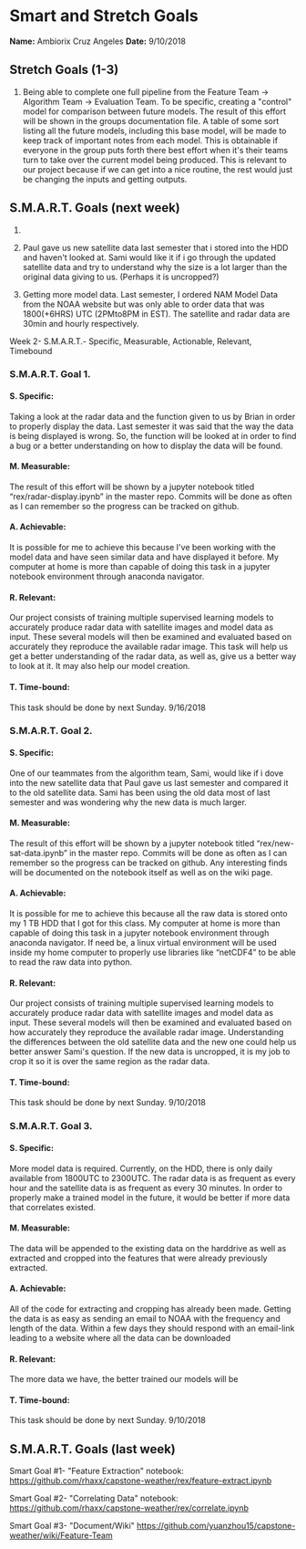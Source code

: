 # Smart and Stretch Goals

**Name:** Ambiorix Cruz Angeles
**Date:** 9/10/2018

## Stretch Goals (1-3)

1. Being able to complete one full pipeline from the Feature Team -> Algorithm Team -> Evaluation Team. To be specific, creating a "control" model for comparison between future models. The result of this effort will be shown in the groups documentation file. A table of some sort listing all the future models, including this base model, will be made to keep track of important notes from each model. This is obtainable if everyone in the group puts forth there best effort when it's their teams turn to take over the current model being produced. This is relevant to our project because if we can get into a nice routine, the rest would just be changing the inputs and getting outputs.

## S.M.A.R.T. Goals (next week)

1. 

2. Paul gave us new satellite data last semester that i stored into the HDD and haven't looked at. Sami would like it if i go through the updated satellite data and try to understand why the size is a lot larger than the original data giving to us. (Perhaps it is uncropped?)

3. Getting more model data. Last semester, I ordered NAM Model Data from the NOAA website but was only able to order data that was 1800(+6HRS) UTC (2PMto8PM in EST). The satellite and radar data are 30min and hourly respectively.

Week 2- S.M.A.R.T.- Specific, Measurable, Actionable, Relevant, Timebound

### S.M.A.R.T. Goal 1.

#### S. Specific:
Taking a look at the radar data and the function given to us by Brian in order to properly display the data. Last semester it was said that the way the data is being displayed is wrong. So, the function will be looked at in order to find a bug or a better understanding on how to display the data will be found.

#### M. Measurable: 
The result of this effort will be shown by a jupyter notebook titled “rex/radar-display.ipynb” in the master repo. Commits will be done as often as I can remember so the progress can be tracked on github. 

#### A. Achievable:
It is possible for me to achieve this because I've been working with the model data and have seen similar data and have displayed it before. My computer at home is more than capable of doing this task in a jupyter notebook environment through anaconda navigator.

#### R. Relevant:
Our project consists of training multiple supervised learning models to accurately produce radar data with satellite images and model data as input. These several models will then be examined and evaluated based on accurately they reproduce the available radar image. This task will help us get a better understanding of the radar data, as well as, give us a better way to look at it. It may also help our model creation.

#### T. Time-bound:
This task should be done by next Sunday. 9/16/2018

### S.M.A.R.T. Goal 2.

#### S. Specific:
One of our teammates from the algorithm team, Sami, would like if i dove into the new satellite data that Paul gave us last semester and compared it to the old satellite data. Sami has been using the old data most of last semester and was wondering why the new data is much larger.

#### M. Measurable:
The result of this effort will be shown by a jupyter notebook titled “rex/new-sat-data.ipynb” in the master repo. Commits will be done as often as I can remember so the progress can be tracked on github. Any interesting finds will be documented on the notebook itself as well as on the wiki page.

#### A. Achievable:
It is possible for me to achieve this because all the raw data is stored onto my 1 TB HDD that I got for this class. My computer at home is more than capable of doing this task in a jupyter notebook environment through anaconda navigator. If need be, a linux virtual environment will be used inside my home computer to properly use libraries like “netCDF4” to be able to read the raw data into python. 

#### R. Relevant:
Our project consists of training multiple supervised learning models to accurately produce radar data with satellite images and model data as input. These several models will then be examined and evaluated based on how accurately they reproduce the available radar image. Understanding the differences between the old satellite data and the new one could help us better answer Sami's question. If the new data is uncropped, it is my job to crop it so it is over the same region as the radar data.

#### T. Time-bound:
This task should be done by next Sunday. 9/10/2018

### S.M.A.R.T. Goal 3.

#### S. Specific:
More model data is required. Currently, on the HDD, there is only daily available from 1800UTC to 2300UTC. The radar data is as frequent as every hour and the satellite data is as frequent as every 30 minutes. In order to properly make a trained model in the future, it would be better if more data that correlates existed.

#### M. Measurable:
The data will be appended to the existing data on the harddrive as well as extracted and cropped into the features that were already previously extracted.

#### A. Achievable:
All of the code for extracting and cropping has already been made. Getting the data is as easy as sending an email to NOAA with the frequency and length of the data. Within a few days they should respond with an email-link leading to a website where all the data can be downloaded

#### R. Relevant:
The more data we have, the better trained our models will be

#### T. Time-bound:
This task should be done by next Sunday. 9/10/2018 

## S.M.A.R.T. Goals (last week)

Smart Goal #1- "Feature Extraction" notebook: https://github.com/rhaxx/capstone-weather/rex/feature-extract.ipynb

Smart Goal #2- "Correlating Data" notebook: https://github.com/rhaxx/capstone-weather/rex/correlate.ipynb

Smart Goal #3- "Document/Wiki" https://github.com/yuanzhou15/capstone-weather/wiki/Feature-Team
